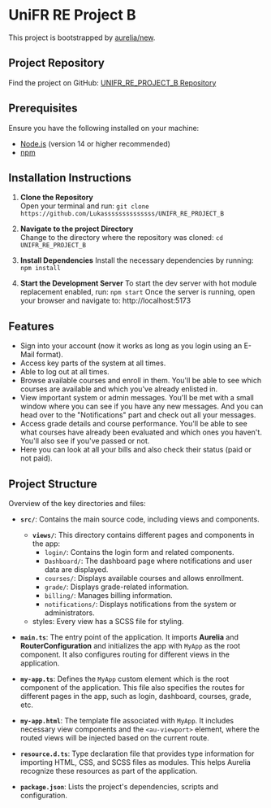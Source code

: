 # UniFR RE Project B

This project is bootstrapped by [aurelia/new](https://github.com/aurelia/new).

## Project Repository
Find the project on GitHub: [UNIFR_RE_PROJECT_B Repository](https://github.com/Lukassssssssssssss/UNIFR_RE_PROJECT_B)

## Prerequisites
Ensure you have the following installed on your machine:
- [Node.js](https://nodejs.org/) (version 14 or higher recommended)
- [npm](https://www.npmjs.com/) 

## Installation Instructions
1. **Clone the Repository**  
   Open your terminal and run:
   ```git clone https://github.com/Lukassssssssssssss/UNIFR_RE_PROJECT_B ```

2. **Navigate to the project Directory**  
   Change to the directory where the repository was cloned:
   ```cd UNIFR_RE_PROJECT_B```

3. **Install Dependencies** 
    Install the necessary dependencies by running:
    ```npm install```

4. **Start the Development Server** 
    To start the dev server with hot module replacement enabled, run:
    ```npm start```
    Once the server is running, open your browser and navigate to:
    http://localhost:5173

## Features
- Sign into your account (now it works as long as you login using an E-Mail format). 
- Access key parts of the system at all times.  
- Able to log out at all times. 
- Browse available courses and enroll in them. You'll be able to see which courses are available and which you've already enlisted in. 
- View important system or admin messages. You'll be met with a small window where you can see if you have any new messages. And you can head over to the "Notifications" part and check out all your messages.  
- Access grade details and course performance. You'll be able to see what courses have already been evaluated and which ones you haven't. You'll also see if you've passed or not. 
- Here you can look at all your bills and also check their status (paid or not paid).  

## Project Structure
Overview of the key directories and files:

- **`src/`**: Contains the main source code, including views and components.
  - **`views/`**: This directory contains different pages and components in the app:
    - `login/`: Contains the login form and related components.
    - `Dashboard/`: The dashboard page where notifications and user data are displayed.
    - `courses/`: Displays available courses and allows enrollment.
    - `grade/`: Displays grade-related information.
    - `billing/`: Manages billing information.
    - `notifications/`: Displays notifications from the system or administrators.
  - styles: Every view has a SCSS file for styling.

- **`main.ts`**: The entry point of the application. It imports **Aurelia** and **RouterConfiguration** and initializes the app with `MyApp` as the root component. It also configures routing for different views in the application.

- **`my-app.ts`**: Defines the `MyApp` custom element which is the root component of the application. This file also specifies the routes for different pages in the app, such as login, dashboard, courses, grade, etc.

- **`my-app.html`**: The template file associated with `MyApp`. It includes necessary view components and the `<au-viewport>` element, where the routed views will be injected based on the current route.

- **`resource.d.ts`**: Type declaration file that provides type information for importing HTML, CSS, and SCSS files as modules. This helps Aurelia recognize these resources as part of the application.

- **`package.json`**: Lists the project's dependencies, scripts and configuration.
